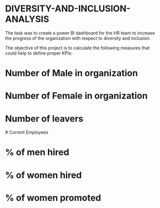 # DIVERSITY-AND-INCLUSION-ANALYSIS

The task was to create a power BI dashboard for the HR team to increase the progress of the organization with respect to diversity and inclusion.

The objective of this project is to calculate the following measures that could help to define proper KPIs:

# Number of Male in organization
# Number of Female in organization
# Number of leavers
﻿# Current Employees
# % of men hired
# % of women hired
# % of women promoted
